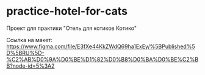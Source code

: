 # practice-hotel-for-cats
Проект для практики "Отель для котиков Котико"

Ссылка на макет: https://www.figma.com/file/E3fXe44KkZWdQ69ha1ExEy/%5BPublished%5D%5BRU%5D-%C2%AB%D0%9A%D0%BE%D1%82%D0%B8%D0%BA%D0%BE%C2%BB?node-id=5%3A2
